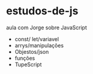 # estudos-de-js
aula com Jorge sobre JavaScript
- const/ let/variavel
- arrys/manipulações
- Objestos/json
- funções
- TupeScript
